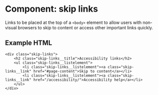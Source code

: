 # Component: skip links

Links to be placed at the top of a `<body>` element to allow users with non-visual browsers to skip to content or access other important links quickly.

## Example HTML

    <div class="skip-links">
        <h2 class="skip-links__title">Accessibility links</h2>
        <ul class="skip-links__listelement">
            <li class="skip-links__listelement"><a class="skip-links__link" href="#page-content">Skip to content</a></li>
            <li class="skip-links__listelement"><a class="skip-links__link" href="/accessibility/">Accessibility help</a></li>
        </ul>
    </div>
